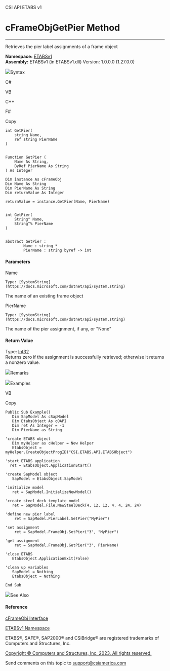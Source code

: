﻿

CSI API ETABS v1

# cFrameObjGetPier Method  
  
---  
  
Retrieves the pier label assignments of a frame object

**Namespace:** [ETABSv1](2780f1b8-2033-5289-2298-1cdb2a7508d9.htm)  
**Assembly:** ETABSv1 (in ETABSv1.dll) Version: 1.0.0.0 (1.27.0.0)

![](../icons/SectionExpanded.png)Syntax

C#

VB

C++

F#

Copy

    
    
    int GetPier(
    	string Name,
    	ref string PierName
    )
    
    
    Function GetPier ( 
    	Name As String,
    	ByRef PierName As String
    ) As Integer
    
    Dim instance As cFrameObj
    Dim Name As String
    Dim PierName As String
    Dim returnValue As Integer
    
    returnValue = instance.GetPier(Name, PierName)
    
    
    int GetPier(
    	String^ Name, 
    	String^% PierName
    )
    
    
    abstract GetPier : 
            Name : string * 
            PierName : string byref -> int 
    

#### Parameters

Name

    Type: [SystemString](https://docs.microsoft.com/dotnet/api/system.string)  
The name of an existing frame object

PierName

    Type: [SystemString](https://docs.microsoft.com/dotnet/api/system.string)  
The name of the pier assignment, if any, or "None"

#### Return Value

Type: [Int32](https://docs.microsoft.com/dotnet/api/system.int32)  
Returns zero if the assignment is successfully retrieved; otherwise it returns
a nonzero value.

![](../icons/SectionExpanded.png)Remarks

![](../icons/SectionExpanded.png)Examples

VB

Copy

    
    
    Public Sub Example()
       Dim SapModel As cSapModel
       Dim EtabsObject As cOAPI
       Dim ret As Integer = -1
       Dim PierName as String
    
    'create ETABS object
       Dim myHelper as cHelper = New Helper
       EtabsObject = myHelper.CreateObjectProgID("CSI.ETABS.API.ETABSObject")
    
    'start ETABS application
      ret = EtabsObject.ApplicationStart()
    
    'create SapModel object
       SapModel = EtabsObject.SapModel
    
    'initialize model
       ret = SapModel.InitializeNewModel()
    
    'create steel deck template model
       ret = SapModel.File.NewSteelDeck(4, 12, 12, 4, 4, 24, 24)
    
    'define new pier label
        ret = SapModel.PierLabel.SetPier("MyPier")
    
    'set assignment
        ret = SapModel.FrameObj.SetPier("3", "MyPier")
    
    'get assignment
        ret = SapModel.FrameObj.GetPier("3", PierName)
    
    'close ETABS
       EtabsObject.ApplicationExit(False)
    
    'clean up variables
       SapModel = Nothing
       EtabsObject = Nothing
    
    End Sub

![](../icons/SectionExpanded.png)See Also

#### Reference

[cFrameObj Interface](d5342667-2977-9fdc-9769-e4e2becc0803.htm)

[ETABSv1 Namespace](2780f1b8-2033-5289-2298-1cdb2a7508d9.htm)

ETABS®, SAFE®, SAP2000® and CSiBridge® are registered trademarks of Computers
and Structures, Inc.  

[Copyright © Computers and Structures, Inc. 2023. All rights
reserved.](http://www.csiamerica.com)

Send comments on this topic to
[support@csiamerica.com](mailto:support%40csiamerica.com?Subject=CSI%20API%20ETABS%20v1)

